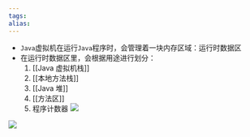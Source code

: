 ```yaml
---
tags: 
alias:
---
```

-   `Java`虚拟机在运行`Java`程序时，会管理着一块内存区域：运行时数据区
-   在运行时数据区里，会根据用途进行划分：
    1.  [[Java 虚拟机栈]]
    2.  [[本地方法栈]]
    3.  [[Java 堆]]
    4.  [[方法区]]
    5.  程序计数器
![](https://imgconvert.csdnimg.cn/aHR0cDovL3VwbG9hZC1pbWFnZXMuamlhbnNodS5pby91cGxvYWRfaW1hZ2VzLzk0NDM2NS1mMzcwYjQ2ZjBkYjA3YmVlLnBuZw?x-oss-process=image/format,png)


![](https://imgconvert.csdnimg.cn/aHR0cHM6Ly91cGxvYWQtaW1hZ2VzLmppYW5zaHUuaW8vdXBsb2FkX2ltYWdlcy85NDQzNjUtMWM2Njk1MzIwMGU4MjUzZC5wbmc?x-oss-process=image/format,png)





